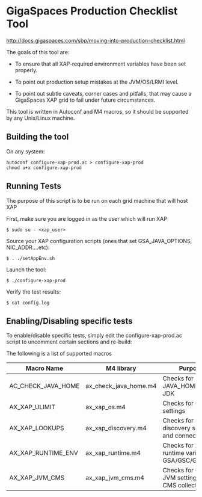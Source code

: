 # GigaSpaces Production Checklist Tool

http://docs.gigaspaces.com/sbp/moving-into-production-checklist.html


The goals of this tool are:

  - To ensure that all XAP-required environment variables have been set properly.

  - To point out production setup mistakes at the JVM/OS/LRMI level.

  - To point out subtle caveats, corner cases and pitfalls, that may cause a
    GigaSpaces XAP grid to fail under future circumstances.

This tool is written in Autoconf and M4 macros, so it should be supported by any Unix/Linux machine.

## Building the tool

On any system:

    autoconf configure-xap-prod.ac > configure-xap-prod
    chmod u+x configure-xap-prod


## Running Tests 

The purpose of this script is to be run on each grid machine that will host XAP

First, make sure you are logged in as the user which will run XAP:

    $ sudo su - <xap_user>

Source your XAP configuration scripts (ones that set GSA_JAVA_OPTIONS, NIC_ADDR....etc):

    $ . ./setAppEnv.sh

Launch the tool:

    $ ./configure-xap-prod

Verify the test results:

    $ cat config.log


## Enabling/Disabling specific tests

To enable/disable specific tests, simply edit the configure-xap-prod.ac script to uncomment certain sections and re-build:

The following is a list of supported macros 

| Macro Name  | M4 library | Purpose  | 
| ------------- | ------------- | ------------- | 
| AC_CHECK_JAVA_HOME  | ax_check_java_home.m4  | Checks for JAVA_HOME and JDK | 
| AX_XAP_ULIMIT  | ax_xap_os.m4  | Checks for ulimit settings |
| AX_XAP_LOOKUPS  | ax_xap_discovery.m4  | Checks for LUS discovery settings and connectivity |
| AX_XAP_RUNTIME_ENV  | ax_xap_runtime.m4  | Checks for XAP runtime variables GSA/GSC/GSM/LUS |
| AX_XAP_JVM_CMS  | ax_xap_jvm_cms.m4  | Checks for GSC JVM settings for CMS collector |

